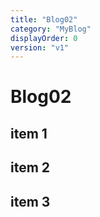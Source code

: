 ```yaml
---
title: "Blog02"
category: "MyBlog"
displayOrder: 0
version: "v1"
---
```


# Blog02

## item 1

## item 2

## item 3
